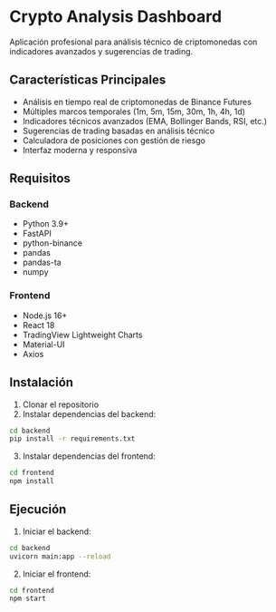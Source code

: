 # Crypto Analysis Dashboard

Aplicación profesional para análisis técnico de criptomonedas con indicadores avanzados y sugerencias de trading.

## Características Principales

- Análisis en tiempo real de criptomonedas de Binance Futures
- Múltiples marcos temporales (1m, 5m, 15m, 30m, 1h, 4h, 1d)
- Indicadores técnicos avanzados (EMA, Bollinger Bands, RSI, etc.)
- Sugerencias de trading basadas en análisis técnico
- Calculadora de posiciones con gestión de riesgo
- Interfaz moderna y responsiva

## Requisitos

### Backend
- Python 3.9+
- FastAPI
- python-binance
- pandas
- pandas-ta
- numpy

### Frontend
- Node.js 16+
- React 18
- TradingView Lightweight Charts
- Material-UI
- Axios

## Instalación

1. Clonar el repositorio
2. Instalar dependencias del backend:
```bash
cd backend
pip install -r requirements.txt
```

3. Instalar dependencias del frontend:
```bash
cd frontend
npm install
```

## Ejecución

1. Iniciar el backend:
```bash
cd backend
uvicorn main:app --reload
```

2. Iniciar el frontend:
```bash
cd frontend
npm start
```
